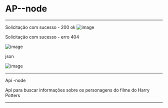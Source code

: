 # AP--node
**************************************************************************************************************
Solicitação com sucesso - 200 ok
![image](https://user-images.githubusercontent.com/72118415/161407465-38c5e0b9-cb23-41d6-b8a5-0ba47ac6bc62.png)

Solicitação com sucesso - erro 404

![image](https://user-images.githubusercontent.com/72118415/161407519-aac22d3c-cee9-4b9f-8873-c0de4f38c5ce.png)

json

![image](https://user-images.githubusercontent.com/72118415/161407534-d4a0c4f1-189f-45d7-8b40-9efa687e5e4a.png)


**********************************************************************************************************
Api -node

Api para buscar informações sobre os personagens do filme do Harry Potters
********************************************************************************************************
